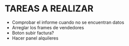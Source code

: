 # TAREAS A REALIZAR

- Comprobar el informe cuando no se encuentran datos
- Arreglar los frames de vendedores
- Boton subir factura?
- Hacer panel alquileres